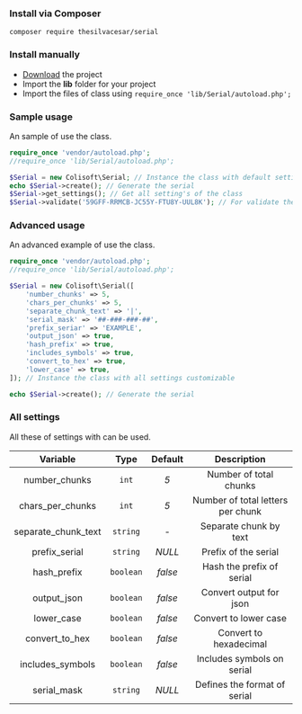 ### Install via Composer

`composer require thesilvacesar/serial`

### Install manually

- [Download](https://github.com/colisoft/Serial/archive/master.zip) the project
- Import the **lib** folder for your project
- Import the files of class using `require_once 'lib/Serial/autoload.php';`

### Sample usage
An sample of use the class.

```php
require_once 'vendor/autoload.php';
//require_once 'lib/Serial/autoload.php';

$Serial = new Colisoft\Serial; // Instance the class with default settings
echo $Serial->create(); // Generate the serial
$Serial->get_settings(); // Get all setting's of the class
$Serial->validate('59GFF-RRMCB-JC55Y-FTU8Y-UUL8K'); // For validate the serial generated by $Serial->create();
```

### Advanced usage
An advanced example of use the class.

```php
require_once 'vendor/autoload.php';
//require_once 'lib/Serial/autoload.php';

$Serial = new Colisoft\Serial([
    'number_chunks' => 5,
    'chars_per_chunks' => 5,
    'separate_chunk_text' => '|',
    'serial_mask' => '##-###-###-##',
    'prefix_seriar' => 'EXAMPLE',
    'output_json' => true,
    'hash_prefix' => true,
    'includes_symbols' => true,
    'convert_to_hex' => true,
    'lower_case' => true,
]); // Instance the class with all settings customizable

echo $Serial->create(); // Generate the serial
```

### All settings
All these of settings with can be used.

|  Variable | Type | Default | Description |
| :------------: | :------------: | :------------: | :------------: |
| number_chunks | `int` | *5* | Number of total chunks |
| chars_per_chunks | `int` | *5* | Number of total letters per chunk |
| separate_chunk_text | `string` | *-* | Separate chunk by text |
| prefix_serial | `string` | *NULL* | Prefix of the serial |
| hash_prefix | `boolean` | *false* | Hash the prefix of serial |
| output_json | `boolean` | *false* | Convert output for json |
| lower_case | `boolean` | *false* | Convert to lower case |
| convert_to_hex | `boolean` | *false* | Convert to hexadecimal |
| includes_symbols | `boolean` | *false* | Includes symbols on serial |
| serial_mask | `string` | *NULL* | Defines the format of serial |
